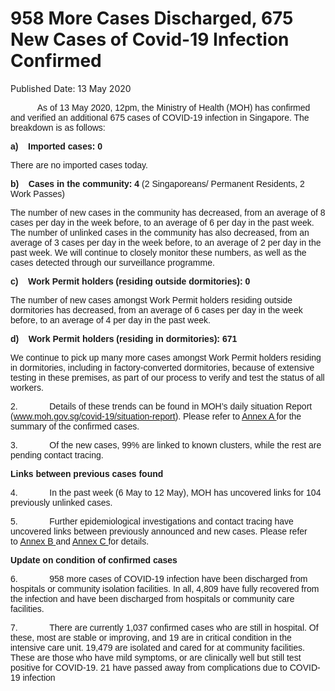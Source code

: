 <html>
    <meta http-equiv="Content-Type" content="text/html; charset=utf-8"/>
    <meta charset="utf-8"/>
    <title> 958 More Cases Discharged, 675 New Cases of Covid-19 Infection Confirmed</title>
    <body><h1> 958 More Cases Discharged, 675 New Cases of Covid-19 Infection Confirmed</h1>
    <p>Published Date: 13 May 2020</p> <p><span style="font-family: Arial; font-size: 14px;">&nbsp; &nbsp; &nbsp; &nbsp; &nbsp; &nbsp;As of 13 May 2020, 12pm, the Ministry of Health (MOH) has confirmed and verified an additional 675 cases of COVID-19 infection in Singapore. The breakdown is as follows:</span></p><p><span style="font-family: Arial; font-size: 14px;"><strong>a)&nbsp;&nbsp;&nbsp; </strong><strong>Imported cases: 0</strong></span></p><p><span style="font-family: Arial; font-size: 14px;">There are no imported cases today.</span></p><p><span style="font-family: Arial; font-size: 14px;"><strong>b)&nbsp;&nbsp;&nbsp; </strong><strong>Cases in the community: 4 </strong>(2 Singaporeans/ Permanent Residents, 2 Work Passes)&nbsp;</span></p><p><span style="font-family: Arial; font-size: 14px;">The number of new cases in the community has decreased, from an average of 8 cases per day in the week before, to an average of 6 per day in the past week. The number of unlinked cases in the community has also decreased, from an average of 3 cases per day in the week before, to an average of 2 per day in the past week.&nbsp;We will continue to closely monitor these numbers, as well as the cases detected through our surveillance programme.</span><span style="font-family: Arial; font-size: 14px;"></span></p><p><span style="font-family: Arial; font-size: 14px;"><strong>c)&nbsp;&nbsp;&nbsp; </strong><strong>Work Permit holders (residing outside dormitories): 0</strong></span></p><p><span style="font-family: Arial; font-size: 14px;">The number of new cases amongst Work Permit holders residing outside dormitories has decreased, from an average of 6 cases per day in the week before, to an average of 4 per day in the past week.&nbsp;</span></p><p><span style="font-family: Arial; font-size: 14px;"><strong>d)&nbsp;&nbsp;&nbsp; </strong><strong>Work Permit holders (residing in dormitories): 671</strong></span></p><p><span style="font-family: Arial; font-size: 14px;"></span><span style="font-family: Arial; font-size: 14px;">We continue to pick up many more cases amongst Work Permit holders residing in dormitories, including in factory-converted dormitories, because of extensive testing in these premises, as part of our process to verify and test the status of all workers.</span><span style="font-family: Arial; font-size: 14px;"></span></p><p><span style="font-family: Arial; font-size: 14px;">2.&nbsp;&nbsp;&nbsp;&nbsp;&nbsp;&nbsp;&nbsp;&nbsp;&nbsp;&nbsp;&nbsp;&nbsp; Details of these trends can be found in MOH’s daily situation Report (<a href="http://www.moh.gov.sg/covid-19/situation-report">www.moh.gov.sg/covid-19/situation-report</a>). Please refer to <u><a href="/docs/librariesprovider5/pressroom/annex-a-(13-may).pdf?sfvrsn=b07a0e4_0" title="Annex A ">Annex A </a></u> for the summary of the confirmed cases.</span></p><p><span style="font-family: Arial; font-size: 14px;"></span><span style="font-family: Arial; font-size: 14px;">3.&nbsp;&nbsp;&nbsp;&nbsp;&nbsp;&nbsp;&nbsp;&nbsp;&nbsp;&nbsp;&nbsp;&nbsp; Of the new cases, 99% are linked to known clusters, while the rest are pending contact tracing.</span></p><p><strong style="font-family: Arial; font-size: 14px;">Links between previous cases found</strong></p><p><span style="font-family: Arial; font-size: 14px;">4.&nbsp;&nbsp;&nbsp;&nbsp;&nbsp;&nbsp;&nbsp;&nbsp;&nbsp;&nbsp;&nbsp;&nbsp; In the past week (6 May to 12 May), MOH has uncovered links for 104 previously unlinked cases.</span><span style="font-family: Arial; font-size: 14px;"></span></p><p><span style="font-family: Arial; font-size: 14px;">5.&nbsp;&nbsp;&nbsp;&nbsp;&nbsp;&nbsp;&nbsp;&nbsp;&nbsp;&nbsp;&nbsp;&nbsp; Further epidemiological investigations and contact tracing have uncovered links between previously announced and new cases. Please refer to&nbsp;<u><a href="/docs/librariesprovider5/pressroom/annex-b-(13-may).pdf?sfvrsn=68125057_0">Annex B</a>&nbsp;</u>and <u><a href="/docs/librariesprovider5/pressroom/annex-c-(13-may).pdf?sfvrsn=3fe70c35_0" title="Annex C ">Annex C </a></u> for details.</span></p><p><span style="font-family: Arial; font-size: 14px;"><strong>Update on condition of confirmed cases</strong></span></p><p><span style="font-family: Arial; font-size: 14px;">6.&nbsp;&nbsp;&nbsp;&nbsp;&nbsp;&nbsp;&nbsp;&nbsp;&nbsp;&nbsp;&nbsp;&nbsp; 958 more cases of COVID-19 infection have been discharged from hospitals or community isolation facilities. In all, 4,809 have fully recovered from the infection and have been discharged from hospitals or community care facilities.</span></p><p><span style="font-family: Arial; font-size: 14px;">7.&nbsp; &nbsp; &nbsp; &nbsp; &nbsp; &nbsp; &nbsp;There are currently 1,037 confirmed cases who are still in hospital. Of these, most are stable or improving, and 19 are in critical condition in the intensive care unit. 19,479 are isolated and cared for at community facilities. These are those who have mild symptoms, or are clinically well but still test positive for COVID-19. 21 have passed away from complications due to COVID-19 infection</span></p></body>
</html>